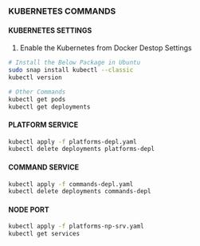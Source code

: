 ### KUBERNETES COMMANDS

#### KUBERNETES SETTINGS
1. Enable the Kubernetes from Docker Destop Settings
```bash
# Install the Below Package in Ubuntu
sudo snap install kubectl --classic
kubectl version

# Other Commands
kubectl get pods
kubectl get deployments
```

#### PLATFORM SERVICE
```bash
kubectl apply -f platforms-depl.yaml
kubectl delete deployments platforms-depl
```

#### COMMAND SERVICE
```bash
kubectl apply -f commands-depl.yaml
kubectl delete deployments commands-depl
```

#### NODE PORT
```bash
kubectl apply -f platforms-np-srv.yaml
kubectl get services
```